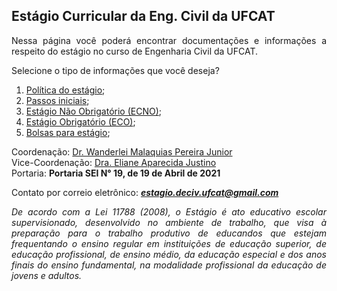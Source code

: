 ## Estágio Curricular da Eng. Civil da UFCAT

<p align="justify">Nessa página você poderá encontrar documentações e informações a respeito do estágio no curso de Engenharia Civil da UFCAT.</p> 

Selecione o tipo de informações que você deseja?
1. [Política do estágio](https://wmpjrufg.github.io/ESTAGIO-CIVIL-UFCAT/001-POLITICA.html);
2. [Passos iniciais](https://wmpjrufg.github.io/ESTAGIO-CIVIL-UFCAT/002-PASSOS.html);
3. [Estágio Não Obrigatório (ECNO)](https://wmpjrufg.github.io/ESTAGIO-CIVIL-UFCAT/003-ECNO.html);
4. [Estágio Obrigatório (ECO)](https://wmpjrufg.github.io/ESTAGIO-CIVIL-UFCAT/004-ECO.html);
5. [Bolsas para estágio](https://wmpjrufg.github.io/ESTAGIO-CIVIL-UFCAT/005-BOLSA.html);
   

Coordenação: [Dr. Wanderlei Malaquias Pereira Junior](http://lattes.cnpq.br/2268506213083114)  
Vice-Coordenação: [Dra. Eliane Aparecida Justino](http://lattes.cnpq.br/6366855147494701)  
Portaria: **Portaria SEI N° 19, de 19 de Abril de 2021**

Contato por correio eletrônico: _**estagio.deciv.ufcat@gmail.com**_

<p align="justify"><i>De acordo com a Lei 11788 (2008), o Estágio é ato educativo escolar supervisionado, desenvolvido no ambiente de trabalho, que visa à preparação para o trabalho produtivo de educandos que estejam frequentando o ensino regular em instituições de educação superior, de educação profissional, de ensino médio, da educação especial e dos anos finais do ensino fundamental, na modalidade profissional da educação de jovens e adultos.</i></p>


